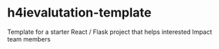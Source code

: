 # h4ievalutation-template
Template for a starter React / Flask project that helps interested Impact team members 
